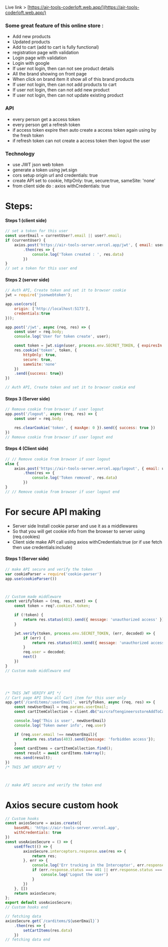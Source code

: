 
Live link > [https://air-tools-coderloft.web.app/](https://air-tools-coderloft.web.app/)

### Some great feature of this online store : 

- Add new products
- Updated products 
- Add to cart (add to cart is fully functional)
- registration page with validation 
- Login page with validation 
- Login with google 
- If user not login, then can not see product details
- All the brand showing on front page
- When click on brand item it show all of this brand products
- If user not login, then can not add products to cart
- If user not login, then can not add new product
- If user not login, then can not update existing product


### API 

- every person get a access token 
- every person get a refresh token 
- if access token expire then auto create a access token again using by the fresh token
- if refresh token can not create a access token then logout the user



### Technology 

- use JWT json web token
- generate a token using jwt.sign
- cors setup origin url and credentials: true
- create API set to cookie, httpOnly: true, secure:true, sameSite: 'none'
- from client side do : axios withCredentials: true




# Steps:

#### Steps 1 (client side)
```JavaScript
// set a token for this user 
const userEmail = currentUser?.email || user?.email;
if (currentUser) {
    axios.post('https://air-tools-server.vercel.app/jwt', { email: userEmail }, { withCredentials: true })
        .then(res => {
            console.log('Token created : ', res.data)
        })
}
// set a token for this user end
```



#### Steps 2 (server side)
```JavaScript
// Auth API, Create token and set it to browser cookie
jwt = require('jsonwebtoken');

app.use(cors({
    origin: ['http://localhost:5173'],
    credentials:true
}));

app.post('/jwt', async (req, res) => {
    const user = req.body;
    console.log('User for token create', user);

    const token = jwt.sign(user, process.env.SECRET_TOKEN, { expiresIn: '1h' })
    res.cookie('token', token, {
        httpOnly: true,
        secure: true,
        sameSite:'none'
    })
    .send({success: true})
})

// Auth API, Create token and set it to browser cookie end
```



#### Steps 3 (Server side)
```JavaScript
// Remove cookie from browser if user logout
app.post('/logout', async (req, res) => {
    const user = req.body;

    res.clearCookie('token', { maxAge: 0 }).send({ success: true })
})
// Remove cookie from browser if user logout end
```



#### Steps 4 (Client side)
```JavaScript
// // Remove cookie from browser if user logout
else {
    axios.post('https://air-tools-server.vercel.app/logout', { email: userEmail }, { withCredentials: true })
        .then(res => {
            console.log('Token removed', res.data)
        })
}
// // Remove cookie from browser if user logout end
```


# For secure API making

- Server side Install cookie parser and use it as a middlewares
- So that you will get cookie info from the browser to server using (req.cookies)
- Client side make API call using axios withCredentials:true (or if use fetch then use credentials:include)


#### Steps 1 (Server side)
```JavaScript
// make API secure and verify the token
var cookieParser = require('cookie-parser')
app.use(cookieParser())



// Custom made middleware
const verifyToken = (req, res, next) => {
    const token = req?.cookies?.token;

    if (!token) {
        return res.status(401).send({ message: 'unauthorized access' });
    }

    jwt.verify(token, process.env.SECRET_TOKEN, (err, decoded) => {
        if (err) {
            return res.status(401).send({ message: 'unauthorized access' });
        }
        req.user = decoded;
        next()
    })
}
// Custom made middleware end




/* THIS JWT VERIFY API */
// Cart page API Show all Cart item for this user only
app.get('/carditems/:userEmail', verifyToken, async (req, res) => {
    const newUserEmail = req.params.userEmail;
    const cartItemCollection = client.db("aircraftengineersstoreAddToCartDB").collection(`${newUserEmail}`);

    console.log('This is user', newUserEmail)
    console.log('Token owner info', req.user)

    if (req.user.email !== newUserEmail){
        return res.status(403).send({message: 'forbidden access'});
    }
    const cardItems = cartItemCollection.find();
    const result = await cardItems.toArray();
    res.send(result);
})
/* THIS JWT VERIFY API */



// make API secure and verify the token end
```






# Axios secure custom hook
```JavaScript
// Custom hooks
const axiosSecure = axios.create({
    baseURL: 'https://air-tools-server.vercel.app',
    withCredentials: true
})
const useAxiosSecure = () => {
    useEffect(() => {
        axiosSecure.interceptors.response.use(res => {
            return res;
        }, err => {
            console.log('Err trucking in the Interceptor', err.response);
            if (err.response.status === 401 || err.response.status === 403) {
                console.log('Logout the user')
            }
        })
    }, [])
    return axiosSecure;
};
export default useAxiosSecure;
// Custom hooks end

// fetching data 
axiosSecure.get(`/carditems/${userEmail}`)
    .then(res => {
        setCartItems(res.data)
    })
// fetching data end

```
